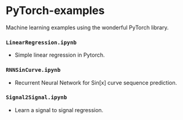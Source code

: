 # PyTorch-examples

Machine learning examples using the wonderful PyTorch library.

### ```LinearRegression.ipynb```

- Simple linear regression in Pytorch.

### `RNNSinCurve.ipynb`

- Recurrent Neural Network for Sin[x] curve sequence prediction.

### `Signal2Signal.ipynb`

- Learn a signal to signal regression.

